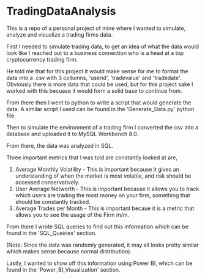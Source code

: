 # TradingDataAnalysis
This is a repo of a personal project of mine where I wanted to simulate, analyze and visualize a trading firms data.

First I needed to simulate trading data, to get an idea of what the data would look like I reached out to a business connection who is a head at a top cryptocurrency trading firm.

He told me that for this project it would make sense for me to format the data into a .csv with 3 collumns, 'userid', 'tradevalue' and 'tradedate'. Obviously there is more data that could be used, but
for this project sake I worked with this becuase it would form a solid base to continue from.

From there then I went to python to write a script that would generate the data. A similar script I used can be found in the 'Generate_Data.py' python file. 

Then to simulate the environment of a trading firm I converted the csv into a database and uploaded it to MySQL Workbench 8.0.

From there, the data was analyzed in SQL.

Three important metrics that I was told are constantly looked at are, 
  1) Average Monthly Volatility - This is important because it gives an understanding of when the market is most volatile, and risk should be accessed conservatively.
  2) User Average Networth - This is important because it allows you to track which users are trading the most money on your firm, something that should be constantly tracked.
  3) Average Trades per Month - This is important becaue it is a metric that allows you to see the usage of the Firm m/m.

From there I wrote SQL queries to find out this information which can be found in the 'SQL_Queiries' section.

(Note: Since the data was randomly generated, it may all looks pretty similar which makes sense because normal distribution).

Lastly, I wanted to show off this information using Power BI, which can be found in the 'Power_BI_Visualization' section.
